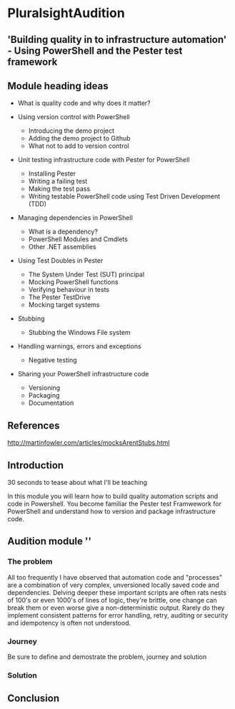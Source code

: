 # PluralsightAudition

## 'Building quality in to infrastructure automation' - Using PowerShell and the Pester test framework

## Module heading ideas

* What is quality code and why does it matter?
* Using version control with PowerShell
	* Introducing the demo project
	* Adding the demo project to Github
	* What not to add to version control
* Unit testing infrastructure code with Pester for PowerShell
	* Installing Pester
	* Writing a failing test
	* Making the test pass
	* Writing testable PowerShell code using Test Driven Development (TDD)
* Managing dependencies in PowerShell
	* What is a dependency?
	* PowerShell Modules and Cmdlets
	* Other .NET assemblies
* Using Test Doubles in Pester 
	* The System Under Test (SUT) principal
	* Mocking PowerShell functions
	* Verifying behaviour in tests
	* The Pester TestDrive
	* Mocking target systems	
* Stubbing
	* Stubbing the Windows File system

* Handling warnings, errors and exceptions
	* Negative testing
* Sharing your PowerShell infrastructure code
	* Versioning 
	* Packaging
	* Documentation

## References
http://martinfowler.com/articles/mocksArentStubs.html
	
## Introduction
30 seconds to tease about what I'll be teaching

In this module you will learn how to build quality automation scripts and code in Powershell. You become familiar the Pester test Framwework for PowerShell and understand how to version and package infrastructure code.

## Audition module ''

### The problem
All too frequently I have observed that automation code and "processes" are a combination of very complex, unversioned locally saved code and dependencies. Delving deeper these important scripts are often rats nests of 100's or even 1000's of lines of logic, they're brittle, one change can break them or even worse give a non-deterministic output. Rarely do they implement consistent patterns for error handling, retry, auditing or security and idempotency is often not understood.

### Journey
Be sure to define and demostrate the problem, journey and solution

### Solution

## Conclusion